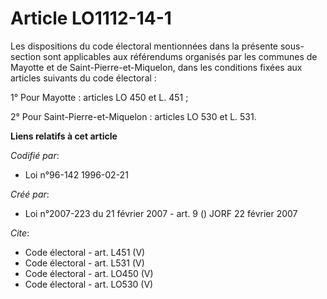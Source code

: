 # Article LO1112-14-1

Les dispositions du code électoral mentionnées dans la présente sous-section sont applicables aux référendums organisés par
les communes de Mayotte et de Saint-Pierre-et-Miquelon, dans les conditions fixées aux articles suivants du code électoral : 

1° Pour Mayotte : articles LO 450 et L. 451 ; 

2° Pour Saint-Pierre-et-Miquelon : articles LO 530 et L. 531.

**Liens relatifs à cet article**

_Codifié par_:

  - Loi n°96-142 1996-02-21

_Créé par_:

  - Loi n°2007-223 du 21 février 2007 - art. 9 () JORF 22 février 2007

_Cite_:

  - Code électoral - art. L451 (V)
  - Code électoral - art. L531 (V)
  - Code électoral - art. LO450 (V)
  - Code électoral - art. LO530 (V)
